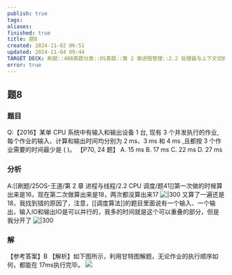 ```yaml
---
publish: true
tags: 
aliases: 
finished: true
title: 题8
created: 2024-11-02 06:51
updated: 2024-11-04 09:44
TARGET DECK: 刷题::408真题分类::OS真题::第 2 章进程管理::2.2 处理器与上下文切换::题8
error: true
---
```

## 题8
### 题目
Q:【2016】某单 CPU 系统中有输入和输出设备 1 台, 现有 3 个并发执行的作业, 每个作业的输入、计算和输出时间均分别为 $2\mathrm{\;{ms}}\text{、}3\mathrm{\;{ms}}$ 和 $4\mathrm{\;{ms}}$ ,且都按 3 个作业需要的时间最少是 ( )。 【P70, 24 题】
A. ${15}\mathrm{\;{ms}}$ 
B. ${17}\mathrm{\;{ms}}$ 
C. ${22}\mathrm{\;{ms}}$ 
D. ${27}\mathrm{\;{ms}}$
### 分析
A:[[刷题/25OS-王道/第 2 章 进程与线程/2.2 CPU 调度/题41]]第一次做的时候算出来是16，现在第二次做算出来是18，两次都没算出来17
![|300](https://img.hwenyi.live/202411041736451.webp)
又算了一遍还是18，我找到错的原因了，注意，[[调度算法]]的题目里面说有一个输入、一个输出，输入IO和输出IO是可以并行的，我多的时间就是这个可以重叠的部分，但是我分开了
![|300](https://img.hwenyi.live/202411041742501.webp)
### 解
【参考答案】B
【解析】如下图所示，利用甘特图解题，无论作业的执行顺序如何，都能在 17ms执行完毕。
![](https://img.hwenyi.live/202411041736720.webp)
<!--ID: 1731146756263-->

